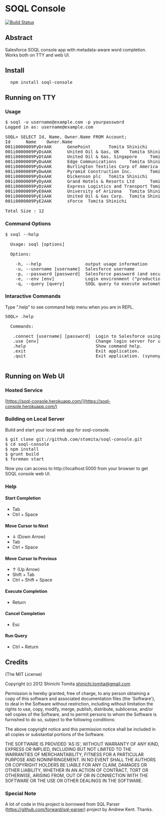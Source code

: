 # SOQL Console

[![Build Status](https://secure.travis-ci.org/stomita/soql-console.png)](http://travis-ci.org/stomita/soql-console)

## Abstract

Salesforce SOQL console app with metadata-aware word completion. Works both on TTY and web UI.

## Install

<pre>
  npm install soql-console
</pre>


## Running on TTY

### Usage

<pre>
$ soql -u username@example.com -p yourpassword
Logged in as: username@example.com

SOQL> SELECT Id, Name, Owner.Name FROM Account;
Id      Name    Owner.Name
001i0000009PyDrAAK      GenePoint       Tomita Shinichi
001i0000009PyDsAAK      United Oil & Gas, UK    Tomita Shinichi
001i0000009PyDtAAK      United Oil & Gas, Singapore     Tomita Shinichi
001i0000009PyDuAAK      Edge Communications     Tomita Shinichi
001i0000009PyDvAAK      Burlington Textiles Corp of America     Tomita Shinichi
001i0000009PyDwAAK      Pyramid Construction Inc.       Tomita Shinichi
001i0000009PyDxAAK      Dickenson plc   Tomita Shinichi
001i0000009PyDyAAK      Grand Hotels & Resorts Ltd      Tomita Shinichi
001i0000009PyDzAAK      Express Logistics and Transport Tomita Shinichi
001i0000009PyE0AAK      University of Arizona   Tomita Shinichi
001i0000009PyE1AAK      United Oil & Gas Corp.  Tomita Shinichi
001i0000009PyE2AAK      sForce  Tomita Shinichi

Total Size : 12
</pre>


### Command Options

<pre>
$ soql --help

  Usage: soql [options]

  Options:

    -h, --help                 output usage information
    -u, --username [username]  Salesforce username
    -p, --password [password]  Salesforce password (and security token, if available.)
    -e, --env [env]            Login environment ("production","sandbox", or hostname of login server)
    -q, --query [query]        SOQL query to execute automatically.
</pre>

### Intaractive Commands

Type ".help" to see command help menu when you are in REPL.

<pre>
SOQL> .help

  Commands:

   .connect [username] [password]  Login to Salesforce using given username and password. Security token should be concatinated to the password if available.
   .use [env]                      Change login server for user authentication. Argument "env" must be "production", "sandbox", or hostname of login server.
   .help                           Show command help.
   .exit                           Exit application.
   .quit                           Exit application. (synonym of .exit)

</pre>


## Running on Web UI

### Hosted Service

[https://soql-console.herokuapp.com/](https://soql-console.herokuapp.com/)

### Building on Local Server

Build and start your local web app for soql-console.

<pre>
$ git clone git://github.com/stomita/soql-console.git
$ cd soql-console
$ npm install
$ grunt build
$ foreman start
</pre>

Now you can access to http://localhost:5000 from your browser to get SOQL console web UI.

### Help

#### Start Completion
- Tab
- Ctrl + Space

#### Move Cursor to Next
- &#8595; (Down Arrow)
- Tab
- Ctrl + Space

#### Move Cursor to Previous
- &#8593; (Up Arrow)
- Shift + Tab
- Ctrl + Shift + Space

#### Execute Completion
- Return

#### Cancel Completion
- Esc

#### Run Query
- Ctrl + Return


## Credits

(The MIT License)

Copyright (c) 2012 Shinichi Tomita <shinichi.tomita@gmail.com>

Permission is hereby granted, free of charge, to any person obtaining a copy of this software and associated documentation files (the 'Software'), to deal in the Software without restriction, including without limitation the rights to use, copy, modify, merge, publish, distribute, sublicense, and/or sell copies of the Software, and to permit persons to whom the Software is furnished to do so, subject to the following conditions:

The above copyright notice and this permission notice shall be included in all copies or substantial portions of the Software.

THE SOFTWARE IS PROVIDED 'AS IS', WITHOUT WARRANTY OF ANY KIND, EXPRESS OR IMPLIED, INCLUDING BUT NOT LIMITED TO THE WARRANTIES OF MERCHANTABILITY, FITNESS FOR A PARTICULAR PURPOSE AND NONINFRINGEMENT. IN NO EVENT SHALL THE AUTHORS OR COPYRIGHT HOLDERS BE LIABLE FOR ANY CLAIM, DAMAGES OR OTHER LIABILITY, WHETHER IN AN ACTION OF CONTRACT, TORT OR OTHERWISE, ARISING FROM, OUT OF OR IN CONNECTION WITH THE SOFTWARE OR THE USE OR OTHER DEALINGS IN THE SOFTWARE.


### Special Note

A lot of code in this project is borrowed from SQL Parser (https://github.com/forward/sql-parser) project by Andrew Kent. Thanks.


